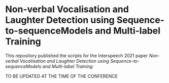 # Non-verbal Vocalisation and Laughter Detection using Sequence-to-sequenceModels and Multi-label Training
This repository published the scripts for the Interspeech 2021 paper _Non-verbal Vocalisation and Laughter Detection using Sequence-to-sequenceModels and Multi-label Training_

TO BE UPDATED AT THE TIME OF THE CONFERENCE
